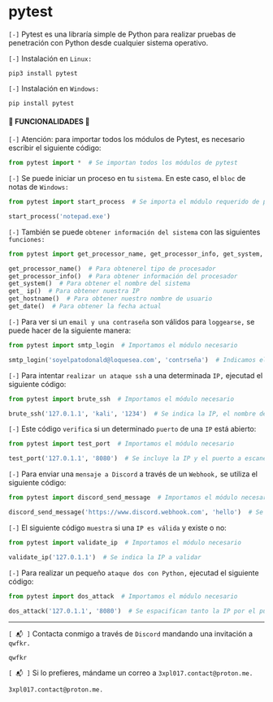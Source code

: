 # pytest

`[-]` Pytest es una libraría simple de Python para realizar pruebas de penetración con Python desde cualquier sistema operativo.

`[-]` Instalación en `Linux:` 

```shell
pip3 install pytest
```

`[-]` Instalación en `Windows:`

```shell
pip install pytest
```

#### 🏁 FUNCIONALIDADES 🏁

`[-]` Atención: para importar todos los módulos de Pytest, es necesario escribir el siguiente código:

```python
from pytest import *  # Se importan todos los módulos de pytest
```

`[-]` Se puede iniciar un proceso en tu `sistema`. En este caso, el `bloc` de notas de `Windows:`

```python
from pytest import start_process  # Se importa el módulo requerido de pytest

start_process('notepad.exe')
```

`[-]` También se puede `obtener información del sistema` con las siguientes `funciones:`

```python
from pytest import get_processor_name, get_processor_info, get_system, get_ip, get_hostname, get_date  # Se importan todos los módulos necesarios

get_processor_name()  # Para obtenerel tipo de procesador
get_processor_info()  # Para obtener información del procesador
get_system()  # Para obtener el nombre del sistema
get_ ip()  # Para obtener nuestra IP
get_hostname()  # Para obtener nuestro nombre de usuario
get_date()  # Para obtener la fecha actual
```
`[-]` Para ver si un `email y una contraseña` son válidos para `loggearse,` se puede hacer de la siguiente manera:

```python
from pytest import smtp_login  # Importamos el módulo necesario

smtp_login('soyelpatodonald@loquesea.com', 'contrseña')  # Indicamos el usuario y la contraseña
```

`[-]` Para intentar `realizar un ataque ssh` a una determinada `IP,` ejecutad el siguiente código:

```python
from pytest import brute_ssh  # Importamos el módulo necesario

brute_ssh('127.0.1.1', 'kali', '1234')  # Se indica la IP, el nombre de usuario y la contraseña
```

`[-]` Este código `verifica` si un determinado `puerto` de una `IP` está abierto:

```python
from pytest import test_port  # Importamos el módulo necesario

test_port('127.0.1.1', '8080')  # Se incluye la IP y el puerto a escanear
```

`[-]` Para enviar una `mensaje a Discord` a través de un `Webhook,` se utiliza el siguiente código:

```python
from pytest import discord_send_message  # Importamos el módulo necesario

discord_send_message('https://www.discord.webhook.com', 'hello')  # Se indican tanto la URL del Webhook como el mensaje a enviar 
```

`[-]` El siguiente código `muestra` si una `IP es válida` y existe o no:

```python
from pytest import validate_ip  # Importamos el módulo necesario

validate_ip('127.0.1.1')  # Se indica la IP a validar
```

`[-]` Para realizar un pequeño `ataque dos con Python,` ejecutad el siguiente código:

```python
from pytest import dos_attack  # Importamos el módulo necesario

dos_attack('127.0.1.1', '8080')  # Se espacifican tanto la IP por el puerto por el que realizar el ataque
```
<hr>

`[ 📬 ]` Contacta conmigo a través de `Discord` mandando una invitación a `qwfkr.`

    qwfkr
`[ 📬 ]` Si lo prefieres, mándame un correo a `3xpl017.contact@proton.me.`

    3xpl017.contact@proton.me.
